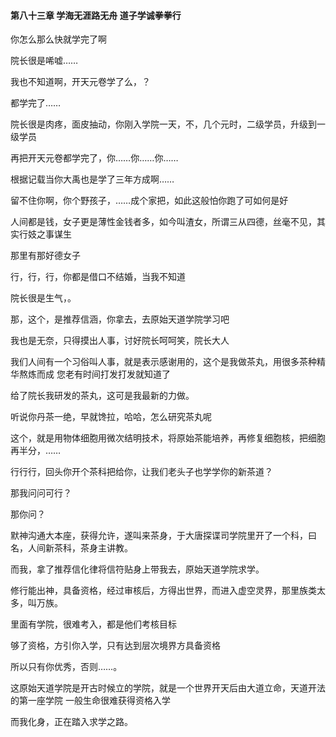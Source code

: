 #### 第八十三章 学海无涯路无舟 道子学诚拳拳行


你怎么那么快就学完了啊

院长很是唏嘘……

我也不知道啊，开天元卷学了么，？

都学完了……

院长很是肉疼，面皮抽动，你刚入学院一天，不，几个元时，二级学员，升级到一级学员

再把开天元卷都学完了，你……你……你……

根据记载当你大禹也是学了三年方成啊……

留不住你啊，你个野孩子，……成个家把，如此这般怕你跑了可如何是好

人间都是钱，女子更是薄性金钱者多，如今叫渣女，所谓三从四德，丝毫不见，其实行妓之事谋生

那里有那好德女子

行，行，行，你都是借口不结婚，当我不知道

院长很是生气，。


那，这个，是推荐信涵，你拿去，去原始天道学院学习吧

我也是无奈，只得摸出人事，讨好院长呵呵笑，院长大人

我们人间有一个习俗叫人事，就是表示感谢用的，这个是我做茶丸，用很多茶种精华熬炼而成
您老有时间打发打发就知道了

给了院长我研发的茶丸，这可是我最新的力做。

听说你丹茶一绝，早就馋拉，哈哈，怎么研究茶丸呢

这个，就是用物体细胞用微次结明技术，将原始茶能培养，再修复细胞核，把细胞再半分，……

行行行，回头你开个茶科把给你，让我们老头子也学学你的新茶道？

那我问问可行？

那你问？


默神沟通大本座，获得允许，遂叫来茶身，于大唐探谍司学院里开了一个科，曰名，人间新茶科，茶身主讲教。

而我，拿了推荐信化律将信符贴身上带我去，原始天道学院求学。

修行能出神，具备资格，经过审核后，方得出世界，而进入虚空灵界，那里族类太多，叫万族。

里面有学院，很难考入，都是他们考核目标

够了资格，方引你入学，只有达到层次境界方具备资格


所以只有你优秀，否则……。


这原始天道学院是开古时候立的学院，就是一个世界开天后由大道立命，天道开法的第一座学院
一般生命很难获得资格入学

而我化身，正在踏入求学之路。



